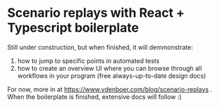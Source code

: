 # Scenario replays with React + Typescript boilerplate
Still under construction, but when finished, it will demmonstrate:

1) how to jump to specific points in automated tests 
2) how to create an overview UI where you can browse through all workflows in your program (free always-up-to-date design docs)

For now, more in at https://www.vdenboer.com/blog/scenario-replays . When the boilerplate is finished, extensive docs will follow  :)	

